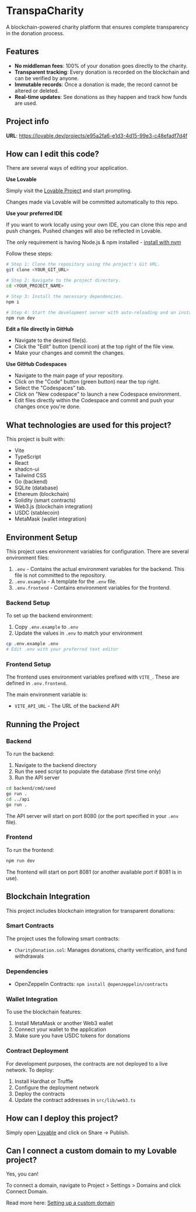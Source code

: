 # TranspaCharity

A blockchain-powered charity platform that ensures complete transparency in the donation process.

## Features

- **No middleman fees**: 100% of your donation goes directly to the charity.
- **Transparent tracking**: Every donation is recorded on the blockchain and can be verified by anyone.
- **Immutable records**: Once a donation is made, the record cannot be altered or deleted.
- **Real-time updates**: See donations as they happen and track how funds are used.

## Project info

**URL**: https://lovable.dev/projects/e95a2fa6-e1d3-4d15-99e3-c48efadf7d4f

## How can I edit this code?

There are several ways of editing your application.

**Use Lovable**

Simply visit the [Lovable Project](https://lovable.dev/projects/e95a2fa6-e1d3-4d15-99e3-c48efadf7d4f) and start prompting.

Changes made via Lovable will be committed automatically to this repo.

**Use your preferred IDE**

If you want to work locally using your own IDE, you can clone this repo and push changes. Pushed changes will also be reflected in Lovable.

The only requirement is having Node.js & npm installed - [install with nvm](https://github.com/nvm-sh/nvm#installing-and-updating)

Follow these steps:

```sh
# Step 1: Clone the repository using the project's Git URL.
git clone <YOUR_GIT_URL>

# Step 2: Navigate to the project directory.
cd <YOUR_PROJECT_NAME>

# Step 3: Install the necessary dependencies.
npm i

# Step 4: Start the development server with auto-reloading and an instant preview.
npm run dev
```

**Edit a file directly in GitHub**

- Navigate to the desired file(s).
- Click the "Edit" button (pencil icon) at the top right of the file view.
- Make your changes and commit the changes.

**Use GitHub Codespaces**

- Navigate to the main page of your repository.
- Click on the "Code" button (green button) near the top right.
- Select the "Codespaces" tab.
- Click on "New codespace" to launch a new Codespace environment.
- Edit files directly within the Codespace and commit and push your changes once you're done.

## What technologies are used for this project?

This project is built with:

- Vite
- TypeScript
- React
- shadcn-ui
- Tailwind CSS
- Go (backend)
- SQLite (database)
- Ethereum (blockchain)
- Solidity (smart contracts)
- Web3.js (blockchain integration)
- USDC (stablecoin)
- MetaMask (wallet integration)

## Environment Setup

This project uses environment variables for configuration. There are several environment files:

1. `.env` - Contains the actual environment variables for the backend. This file is not committed to the repository.
2. `.env.example` - A template for the `.env` file.
3. `.env.frontend` - Contains environment variables for the frontend.

### Backend Setup

To set up the backend environment:

1. Copy `.env.example` to `.env`
2. Update the values in `.env` to match your environment

```sh
cp .env.example .env
# Edit .env with your preferred text editor
```

### Frontend Setup

The frontend uses environment variables prefixed with `VITE_`. These are defined in `.env.frontend`.

The main environment variable is:

- `VITE_API_URL` - The URL of the backend API

## Running the Project

### Backend

To run the backend:

1. Navigate to the backend directory
2. Run the seed script to populate the database (first time only)
3. Run the API server

```sh
cd backend/cmd/seed
go run .
cd ../api
go run .
```

The API server will start on port 8080 (or the port specified in your `.env` file).

### Frontend

To run the frontend:

```sh
npm run dev
```

The frontend will start on port 8081 (or another available port if 8081 is in use).

## Blockchain Integration

This project includes blockchain integration for transparent donations:

### Smart Contracts

The project uses the following smart contracts:

- `CharityDonation.sol`: Manages donations, charity verification, and fund withdrawals

### Dependencies

- OpenZeppelin Contracts: `npm install @openzeppelin/contracts`

### Wallet Integration

To use the blockchain features:

1. Install MetaMask or another Web3 wallet
2. Connect your wallet to the application
3. Make sure you have USDC tokens for donations

### Contract Deployment

For development purposes, the contracts are not deployed to a live network. To deploy:

1. Install Hardhat or Truffle
2. Configure the deployment network
3. Deploy the contracts
4. Update the contract addresses in `src/lib/web3.ts`

## How can I deploy this project?

Simply open [Lovable](https://lovable.dev/projects/e95a2fa6-e1d3-4d15-99e3-c48efadf7d4f) and click on Share -> Publish.

## Can I connect a custom domain to my Lovable project?

Yes, you can!

To connect a domain, navigate to Project > Settings > Domains and click Connect Domain.

Read more here: [Setting up a custom domain](https://docs.lovable.dev/tips-tricks/custom-domain#step-by-step-guide)
